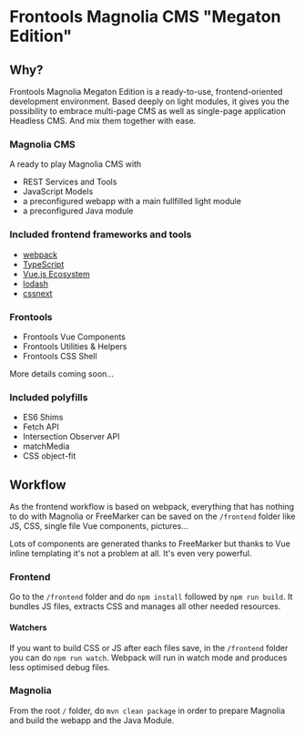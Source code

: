 # Frontools Magnolia CMS "Megaton Edition"

## Why?

Frontools Magnolia Megaton Edition is a ready-to-use, frontend-oriented development environment. Based deeply on light modules, it gives you the possibility to embrace multi-page CMS as well as single-page application Headless CMS. And mix them together with ease.

### Magnolia CMS
A ready to play Magnolia CMS with
- REST Services and Tools
- JavaScript Models
- a preconfigured webapp with a main fullfilled light module
- a preconfigured Java module

### Included frontend frameworks and tools
- [webpack](https://webpack.js.org)
- [TypeScript](https://www.typescriptlang.org)
- [Vue.js Ecosystem](https://vuejs.org)
- [lodash](https://lodash.com)
- [cssnext](http://cssnext.io)

### Frontools
- Frontools Vue Components
- Frontools Utilities & Helpers
- Frontools CSS Shell

More details coming soon...

### Included polyfills
- ES6 Shims
- Fetch API
- Intersection Observer API
- matchMedia
- CSS object-fit

## Workflow
As the frontend workflow is based on webpack, everything that has nothing to do with Magnolia or FreeMarker can be saved on the `/frontend` folder like JS, CSS, single file Vue components, pictures...

Lots of components are generated thanks to FreeMarker but thanks to Vue inline templating it's not a problem at all. It's even very powerful.

### Frontend
Go to the `/frontend` folder and do `npm install` followed by `npm run build`. It bundles JS files, extracts CSS and manages all other needed resources.

#### Watchers
If you want to build CSS or JS after each files save, in the `/frontend` folder you can do `npm run watch`. Webpack will run in watch mode and produces less optimised debug files.

### Magnolia
From the root `/` folder, do `mvn clean package` in order to prepare Magnolia and build the webapp and the Java Module.
